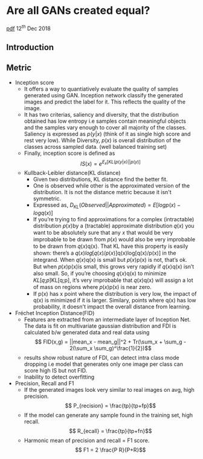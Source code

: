 
# Are all GANs created equal? 
[pdf](https://arxiv.org/pdf/1711.10337.pdf) 12$^{th}$ Dec 2018
## Introduction
## Metric
- Inception score 
	- It offers a way to quantiatively evaluate the quality of samples generated using GAN. Inception network classify the generated images and predict the label for it. This reflects the quality of the image.
	- It has two criterias, saliency and diversity, that the distribution obtained has low entropy i.e samples contain meaningful objects and the samples vary enough to cover all majority of the classes. Saliency is expressed as $p(y|x)$ (think of it as single high score and rest very low). While Diversity, $p(x)$ is overall distribution of the classes across sampled data. (well balanced training set)
	- Finally, inception score is defined as $$ IS(x) = e^{E_x[KL(p(y|x) || p(y)]}$$
	- Kullback-Leibler distance(KL distance)
		- Given two distributions, KL distance find the better fit. 
		- One is observed while other is the approximated version of the distribution. It is not the distance metric because it isn't symmetric.
		- Expressed as, $D_{KL} (Observed || Approximated) = E[log p(x) - log q(x)]$
		- If you’re trying to find approximations for a complex (intractable) distribution 𝑝(𝑥)by a (tractable) approximate distribution 𝑞(𝑥) you want to be absolutely sure that any 𝑥 that would be very improbable to be drawn from 𝑝(𝑥) would also be very improbable to be drawn from 𝑞(𝑥)q(x). That KL have this property is easily shown: there’s a 𝑞(𝑥)𝑙𝑜𝑔[𝑞(𝑥)/𝑝(𝑥)]q(x)log[q(x)/p(x)] in the integrand. When 𝑞(𝑥)q(x) is small but 𝑝(𝑥)p(x) is not, that’s ok. But when 𝑝(𝑥)p(x)is small, this grows very rapidly if 𝑞(𝑥)q(x) isn’t also small. So, if you’re choosing 𝑞(𝑥)q(x) to minimize 𝐾𝐿[𝑞;𝑝]KL[q;p], it’s very improbable that 𝑞(𝑥)q(x) will assign a lot of mass on regions where 𝑝(𝑥)p(x) is near zero.
		- If p(x) has x point where the distribution is very low, the impact of q(x) is minimized if it is larger. Similary, points where q(x) has low probability, it doesn't impact the overall distance from learning.
- Fréchet Inception Distance(FID)
	- Features are extracted from an intermediate layer of Inception Net. The data is fit on multivariate gaussian distribution and FDI is calculated b/w generated data and real data using $$ FID(x,g) = ||mean_x - mean_g||^2 + Tr(\sum_x + \sum_g - 2(\sum_x \sum_g)^\frac{1}{2})$$
	- results show robust nature of FDI, can detect intra class mode dropping i.e model that generates only one image per class can score high IS but not FID.
	- Inability to detect overfitting
- Precision, Recall and F1
	- If the generated images look very similar to real images on avg, high precision. $$ P_{recision} = \frac{tp}{tp+fp}$$
	- If the model can generate any sample found in the training set, high recall. $$ R_{ecall} = \frac{tp}{tp+fn}$$
	- Harmonic mean of precision and recall = F1 score. $$ F1 = 2 \frac{P R}{P+R}$$ 
<!--stackedit_data:
eyJoaXN0b3J5IjpbNTc3NDA5MzYzLDE2NjI1MDM1MDMsMTIzOD
g3NjUwMiwxNDgxMzI1MDU3LC05OTAyMzUzMzIsLTE4Mjg0ODI3
NzcsLTEyNzExNzc4NiwtMzc5MTU1OTExLC01MDk5Mjg3ODMsOT
MyMjQ1MTE5LC0xNTcyMzAxMjI3LC0yNzE1MzY1MTZdfQ==
-->